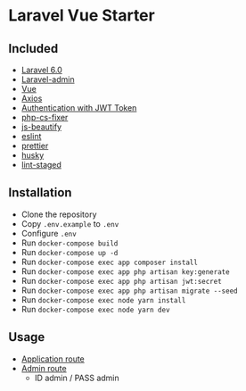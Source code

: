 # Laravel Vue Starter

## Included

-   [Laravel 6.0](https://laravel.com/docs/6.0)
-   [Laravel-admin](https://laravel-admin.org/docs/#/)
-   [Vue](https://jp.vuejs.org/index.html)
-   [Axios](https://github.com/mzabriskie/axios)
-   [Authentication with JWT Token](https://github.com/tymondesigns/jwt-auth)
-   [php-cs-fixer](https://cs.symfony.com)
-   [js-beautify](https://github.com/beautify-web/js-beautify)
-   [eslint](https://eslint.org)
-   [prettier](https://prettier.io)
-   [husky](https://github.com/typicode/husky)
-   [lint-staged](https://github.com/okonet/lint-staged)

## Installation

-   Clone the repository
-   Copy `.env.example` to `.env`
-   Configure `.env`
-   Run `docker-compose build`
-   Run `docker-compose up -d`
-   Run `docker-compose exec app composer install`
-   Run `docker-compose exec app php artisan key:generate`
-   Run `docker-compose exec app php artisan jwt:secret`
-   Run `docker-compose exec app php artisan migrate --seed`
-   Run `docker-compose exec node yarn install`
-   Run `docker-compose exec node yarn dev`

## Usage

-   [Application route](http://localhost)
-   [Admin route](http://admin.localhost)
    -   ID admin / PASS admin
